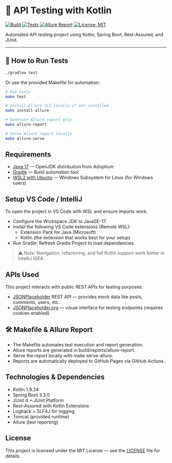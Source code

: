 # 🧪 API Testing with Kotlin
[![Build](https://github.com/michaelbrendo/api-testing-kotlin/actions/workflows/gradle.yml/badge.svg)](https://github.com/michaelbrendo/api-testing-kotlin/actions)
[![Tests](https://img.shields.io/badge/tests-passing-brightgreen.svg)](https://github.com/michaelbrendo/api-testing-kotlin/actions)
[![Allure Report](https://img.shields.io/badge/Allure-Report-blue?logo=allure)](https://michaelbrendo.github.io/api-testing-kotlin/index.html)
[![License: MIT](https://img.shields.io/badge/License-MIT-blue.svg)](LICENSE)

Automated API testing project using Kotlin, Spring Boot, Rest-Assured, and JUnit.

---

## 🚀 How to Run Tests
```bash
./gradlew test
```
Or use the provided Makefile for automation:

```bash
# Run tests
make test
```
```bash
# Install Allure CLI locally if not installed
make install-allure
```
```bash
# Generate Allure report only
make allure-report
```
```bash
# Serve Allure report locally
make allure-serve
```

## Requirements
- [Java 17](https://adoptium.net/en-GB/temurin/releases/?version=17) — OpenJDK distribution from Adoptium
- [Gradle](https://gradle.org/install/) — Build automation tool
- [WSL2 with Ubuntu](https://learn.microsoft.com/en-us/windows/wsl/install) — Windows Subsystem for Linux (for Windows users)

## Setup VS Code / IntelliJ
To open the project in VS Code with WSL and ensure imports work:

- Configure the Workspace JDK to JavaSE-17.
- Install the following VS Code extensions (Remote WSL):
  - Extension Pack for Java (Microsoft)
  - Kotlin (the extension that works best for your setup)
- Run Gradle: Refresh Gradle Project to load dependencies.
> ⚠️ Note: Navigation, refactoring, and full Kotlin support work better in IntelliJ IDEA.

## APIs Used
This project interacts with public REST APIs for testing purposes:
- [JSONPlaceholder](https://jsonplaceholder.typicode.com/) REST API — provides mock data like posts, comments, users, etc.
- [JSONPlaceholder.org](https://jsonplaceholder.org/) — visual interface for testing endpoints (requires cookies enabled)

## 🛠 Makefile & Allure Report
- The Makefile automates test execution and report generation.
- Allure reports are generated in build/reports/allure-report.
- Serve the report locally with make serve-allure.
- Reports are automatically deployed to GitHub Pages via GitHub Actions.

## Technologies & Dependencies
- Kotlin 1.9.24
- Spring Boot 3.3.0
- JUnit 4 + JUnit Platform
- Rest-Assured with Kotlin Extensions
- Logback + SLF4J for logging
- Tomcat (provided runtime)
- Allure (test reporting)

## License
This project is licensed under the MIT License — see the [LICENSE](./LICENSE) file for details.
